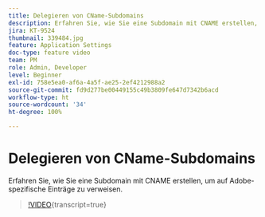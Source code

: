 ```yaml
---
title: Delegieren von CName-Subdomains
description: Erfahren Sie, wie Sie eine Subdomain mit CNAME erstellen, um auf Adobe-spezifische Einträge zu verweisen.
jira: KT-9524
thumbnail: 339484.jpg
feature: Application Settings
doc-type: feature video
team: PM
role: Admin, Developer
level: Beginner
exl-id: 758e5ea0-af6a-4a5f-ae25-2ef4212988a2
source-git-commit: fd9d277be00449155c49b3809fe647d7342b6acd
workflow-type: ht
source-wordcount: '34'
ht-degree: 100%

---
```


# Delegieren von CName-Subdomains

Erfahren Sie, wie Sie eine Subdomain mit CNAME erstellen, um auf Adobe-spezifische Einträge zu verweisen.

>[!VIDEO](https://video.tv.adobe.com/v/339484?quality=12&learn=on){transcript=true}
